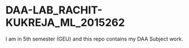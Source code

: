 # DAA-LAB_RACHIT-KUKREJA_ML_2015262
I am in 5th semester (GEU) and this repo contains my DAA Subject work.
